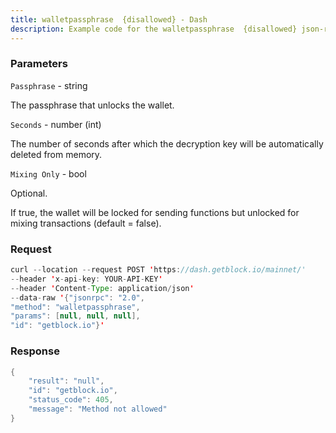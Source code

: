 ```yaml
---
title: walletpassphrase  {disallowed} - Dash
description: Example code for the walletpassphrase  {disallowed} json-rpc method. Сomplete guide on how to use walletpassphrase  {disallowed} json-rpc in GetBlock.io Web3 documentation.
---
```


### Parameters


`Passphrase` - string

The passphrase that unlocks the wallet.

`Seconds` - number (int)

The number of seconds after which the decryption key will be
automatically deleted from memory.

`Mixing Only` - bool

Optional.

If true, the wallet will be locked for sending functions but unlocked
for mixing transactions (default = false).

### Request

``` java
curl --location --request POST 'https://dash.getblock.io/mainnet/' 
--header 'x-api-key: YOUR-API-KEY' 
--header 'Content-Type: application/json' 
--data-raw '{"jsonrpc": "2.0",
"method": "walletpassphrase",
"params": [null, null, null],
"id": "getblock.io"}'
```

###  Response

``` java
{
    "result": "null",
    "id": "getblock.io",
    "status_code": 405,
    "message": "Method not allowed"
}
```

